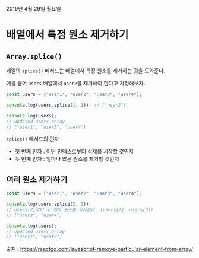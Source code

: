 2019년 4월 29일 월요일

# 배열에서 특정 원소 제거하기

## `Array.splice()`

배열의 `splice()` 메서드는 배열에서 특정 원소를 제거하는 것을 도와준다.

예를 들어 `users` 배열에서 `user2`를 제거해야 한다고 가정해보자.

```js
const users = ["user1", "user2", "user3", "user4"];

console.log(users.splice(1, 1)); // ["user2"]

console.log(users);
// updated users array
// ["user1", "user3", "user4"]
```

`splice()` 메서드의 인자

- 첫 번째 인자 : 어떤 인덱스로부터 삭제를 시작할 것인지
- 두 번째 인자 : 얼마나 많은 원소를 제거할 것인지

## 여러 원소 제거하기

```js
const users = ["user1", "user2", "user3", "user4"];

console.log(users.splice(2, 2));
// users[2]부터 두 개의 원소를 삭제한다. (users[2], users[3])
// ["user3", "user4"]

console.log(users);
// updated users array
// ["user1", "user2"]
```

출처 : https://reactgo.com/javascript-remove-particular-element-from-array/
